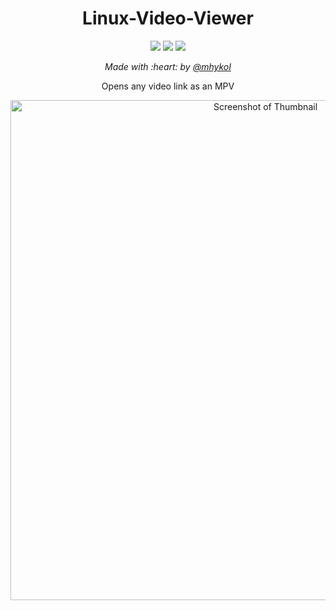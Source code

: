 <h1 align="center">Linux-Video-Viewer</h1>
<p align="center">
  <img src="https://img.shields.io/badge/MAINTAINED-YES-green?style=for-the-badge">
  <img src="https://img.shields.io/badge/LICENSE-GPL-blue?style=for-the-badge">
  <img src="https://img.shields.io/github/issues/ByCh4n-Group/Linux-Video-Viewer?style=for-the-badge">
</p>

<p align="center"><i>Made with :heart: by <a href="https://github.com/mhykoI">@mhykoI</a></i></p>

<p align="center">Opens any video link as an MPV

<div align="center" style="display:inline">
<img alt="Screenshot of Thumbnail" src="https://user-images.githubusercontent.com/68022135/214379534-be523e77-1eef-4efa-9795-8615949ee613.png" width="800" />
</div>
